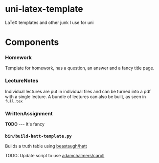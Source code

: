 uni-latex-template
==================

LaTeX templates and other junk I use for uni

# Components
### Homework
Template for homework, has a question, an answer and a fancy title page.

### LectureNotes
Individual lectures are put in individual files and can be turned into a pdf with a single lecture. A bundle of lectures can also be built, as seen in `full.tex`

### WrittenAssignment
**TODO** --- It's fancy

### `bin/build-hatt-template.py`
Builds a truth table using [beastaugh/hatt](https://github.com/beastaugh/hatt)

TODO: Update script to use [adamchalmers/caroll](https://github.com/adamchalmers/carroll)
